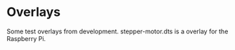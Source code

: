 # Overlays

Some test overlays from development. stepper-motor.dts is a overlay
for the Raspberry Pi.
